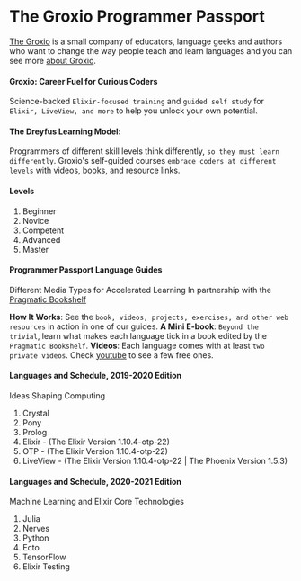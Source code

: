 # The Groxio Programmer Passport

[The Groxio](https://grox.io) is a small company of educators, language geeks and authors who want to change the way people teach and learn languages and you can see more [about Groxio](https://grox.io/about).

#### Groxio: Career Fuel for Curious Coders
Science-backed `Elixir-focused training` and `guided self study` for `Elixir, LiveView, and more` to help you unlock your own potential.

#### The Dreyfus Learning Model:
Programmers of different skill levels think differently, `so they must learn differently`.
Groxio's self-guided courses `embrace coders at different levels` with videos, books, and resource links.

#### Levels
1. Beginner
2. Novice
3. Competent
4. Advanced
5. Master

#### Programmer Passport Language Guides
Different Media Types for Accelerated Learning
In partnership with the [Pragmatic Bookshelf](https://pragprog.com)

__How It Works__: See the `book, videos, projects, exercises, and other web resources` in action in one of our guides.
__A Mini E-book__: `Beyond the trivial`, learn what makes each language tick in a book edited by the `Pragmatic Bookshelf`.
__Videos__: Each language comes with at least `two private videos`. Check [youtube](https://www.youtube.com/channel/UCE5KlC4hhy_QlXEYPgRKvVA) to see a few free ones.

#### Languages and Schedule, 2019-2020 Edition
Ideas Shaping Computing

1. Crystal
2. Pony
3. Prolog
4. Elixir - (The Elixir Version 1.10.4-otp-22)
5. OTP - (The Elixir Version 1.10.4-otp-22)
6. LiveView - (The Elixir Version 1.10.4-otp-22 | The Phoenix Version 1.5.3)

#### Languages and Schedule, 2020-2021 Edition
Machine Learning and Elixir Core Technologies

1. Julia
2. Nerves
3. Python
4. Ecto
5. TensorFlow
6. Elixir Testing
